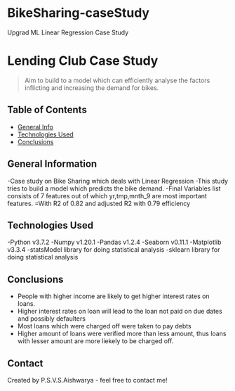 # BikeSharing-caseStudy
Upgrad ML Linear Regression Case Study


# Lending Club Case Study
> Aim to build to a model which can efficiently analyse the factors inflicting and increasing the demand for bikes.

## Table of Contents
* [General Info](#general-information)
* [Technologies Used](#technologies-used)
* [Conclusions](#conclusions)

## General Information
-Case study on   Bike Sharing which deals with Linear Regression
-This study tries to build a model which predicts the bike demand.
-Final Variables list consists of 7 features out of which yr,tmp,mnth_9 are most important features.
=With R2 of 0.82 and adjusted R2 with 0.79 efficiency

## Technologies Used
-Python v3.7.2
-Numpy v1.20.1
-Pandas v1.2.4
-Seaborn v0.11.1
-Matplotlib v3.3.4
-statsModel library for doing statistical analysis
-sklearn library for doing statistical analysis

## Conclusions
- People with higher income are likely to get higher interest rates on loans.
- Higher interest rates on loan will lead to the loan not paid on due dates and possibly defaulters
- Most loans which were charged off were taken to pay debts
- Higher amount of loans were verified more than less amount, thus loans with lesser amount are more liekely to be charged off.

## Contact
Created by P.S.V.S.Aishwarya - feel free to contact me!

